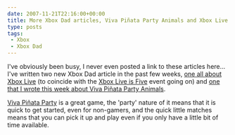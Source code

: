 ```yaml
---
date: 2007-11-21T22:16:00+00:00
title: More Xbox Dad articles, Viva Piñata Party Animals and Xbox Live
type: posts
tags:
 - Xbox
 - Xbox Dad
---
```

I've obviously been busy, I never even posted a link to these articles here... I've written two new Xbox Dad article in the past few weeks, [one all about Xbox Live](http://www.xbox.com/en-US/community/events/liveis5ive/xboxdad.htm) (to coincide with the [Xbox Live is Five](http://www.xbox.com/en-US/community/events/liveis5ive) event going on) and [one that I wrote this week about Viva Piñata Party Animals](http://www.xbox.com/en-US/community/personality/xboxdad/2007/1121-vivapartyanimals.htm).

[Viva Piñata Party](http://www.xbox.com/en-US/games/splash/v/vivapinatapartyanimals/) is a great game, the 'party' nature of it means that it is quick to get started, even for non-gamers, and the quick little matches means that you can pick it up and play even if you only have a little bit of time available.
